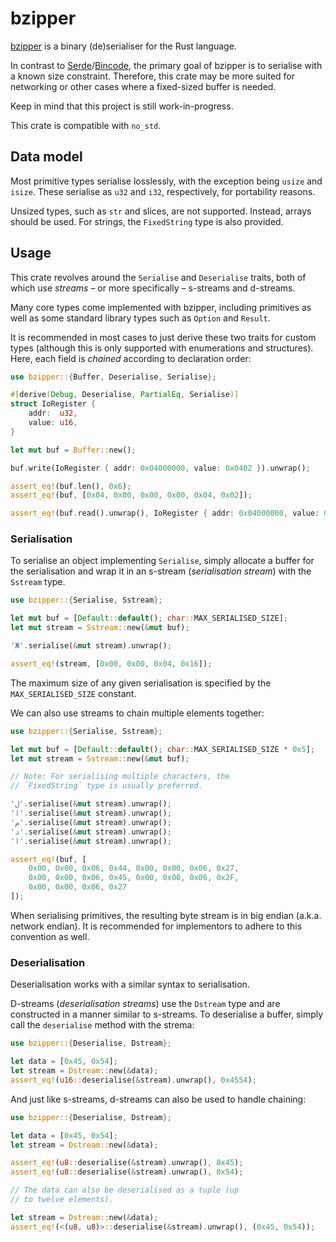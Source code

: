 # bzipper

[bzipper](https://crates.io/crates/bzipper/) is a binary (de)serialiser for the Rust language.

In contrast to [Serde](https://crates.io/crates/serde/)/[Bincode](https://crates.io/crates/bincode/), the primary goal of bzipper is to serialise with a known size constraint.
Therefore, this crate may be more suited for networking or other cases where a fixed-sized buffer is needed.

Keep in mind that this project is still work-in-progress.

This crate is compatible with `no_std`.

## Data model

Most primitive types serialise losslessly, with the exception being `usize` and `isize`.
These serialise as `u32` and `i32`, respectively, for portability reasons.

Unsized types, such as `str` and slices, are not supported.
Instead, arrays should be used.
For strings, the `FixedString` type is also provided.

## Usage

This crate revolves around the `Serialise` and `Deserialise` traits, both of which use *streams* &ndash; or more specifically &ndash; s-streams and d-streams.

Many core types come implemented with bzipper, including primitives as well as some standard library types such as `Option` and `Result`.

It is recommended in most cases to just derive these two traits for custom types (although this is only supported with enumerations and structures).
Here, each field is *chained* according to declaration order:

```rust
use bzipper::{Buffer, Deserialise, Serialise};

#[derive(Debug, Deserialise, PartialEq, Serialise)]
struct IoRegister {
    addr:  u32,
    value: u16,
}

let mut buf = Buffer::new();

buf.write(IoRegister { addr: 0x04000000, value: 0x0402 }).unwrap();

assert_eq!(buf.len(), 0x6);
assert_eq!(buf, [0x04, 0x00, 0x00, 0x00, 0x04, 0x02]);

assert_eq!(buf.read().unwrap(), IoRegister { addr: 0x04000000, value: 0x0402 });
```

### Serialisation

To serialise an object implementing `Serialise`, simply allocate a buffer for the serialisation and wrap it in an s-stream (*serialisation stream*) with the `Sstream` type.

```rust
use bzipper::{Serialise, Sstream};

let mut buf = [Default::default(); char::MAX_SERIALISED_SIZE];
let mut stream = Sstream::new(&mut buf);

'Ж'.serialise(&mut stream).unwrap();

assert_eq!(stream, [0x00, 0x00, 0x04, 0x16]);
```

The maximum size of any given serialisation is specified by the `MAX_SERIALISED_SIZE` constant.

We can also use streams to chain multiple elements together:

```rust
use bzipper::{Serialise, Sstream};

let mut buf = [Default::default(); char::MAX_SERIALISED_SIZE * 0x5];
let mut stream = Sstream::new(&mut buf);

// Note: For serialising multiple characters, the
// `FixedString` type is usually preferred.

'ل'.serialise(&mut stream).unwrap();
'ا'.serialise(&mut stream).unwrap();
'م'.serialise(&mut stream).unwrap();
'د'.serialise(&mut stream).unwrap();
'ا'.serialise(&mut stream).unwrap();

assert_eq!(buf, [
    0x00, 0x00, 0x06, 0x44, 0x00, 0x00, 0x06, 0x27,
    0x00, 0x00, 0x06, 0x45, 0x00, 0x00, 0x06, 0x2F,
    0x00, 0x00, 0x06, 0x27
]);
```

When serialising primitives, the resulting byte stream is in big endian (a.k.a. network endian).
It is recommended for implementors to adhere to this convention as well.

### Deserialisation

Deserialisation works with a similar syntax to serialisation.

D-streams (*deserialisation streams*) use the `Dstream` type and are constructed in a manner similar to s-streams.
To deserialise a buffer, simply call the `deserialise` method with the strema:

```rust
use bzipper::{Deserialise, Dstream};

let data = [0x45, 0x54];
let stream = Dstream::new(&data);
assert_eq!(u16::deserialise(&stream).unwrap(), 0x4554);
```

And just like s-streams, d-streams can also be used to handle chaining:

```rust
use bzipper::{Deserialise, Dstream};

let data = [0x45, 0x54];
let stream = Dstream::new(&data);

assert_eq!(u8::deserialise(&stream).unwrap(), 0x45);
assert_eq!(u8::deserialise(&stream).unwrap(), 0x54);

// The data can also be deserialised as a tuple (up
// to twelve elements).

let stream = Dstream::new(&data);
assert_eq!(<(u8, u8)>::deserialise(&stream).unwrap(), (0x45, 0x54));
```
